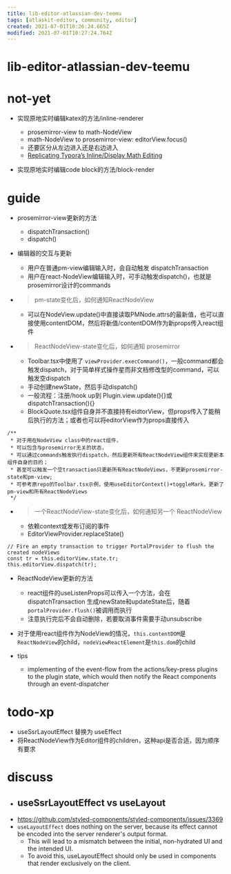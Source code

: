 ```yaml
---
title: lib-editor-atlassian-dev-teemu
tags: [atlaskit-editor, community, editor]
created: 2021-07-01T10:26:24.665Z
modified: 2021-07-01T10:27:24.764Z
---
```


# lib-editor-atlassian-dev-teemu

# not-yet

- 实现原地实时编辑katex的方法/inline-renderer
  - prosemirror-view to math-NodeView
  - math-NodeView to prosemirror-view: editorView.focus() 
  - 还要区分从左边进入还是右边进入
  - [Replicating Typora’s Inline/Display Math Editing](https://discuss.prosemirror.net/t/replicating-typoras-inline-display-math-editing/2906)

- 实现原地实时编辑code block的方法/block-render
# guide
- prosemirror-view更新的方法
  - dispatchTransaction()
  - dispatch()

- 编辑器的交互与更新
  - 用户在普通pm-view编辑输入时，会自动触发 dispatchTransaction
  - 用户在react-NodeView编辑输入时，可手动触发dispatch()，也就是prosemirror设计的commands

- > pm-state变化后，如何通知ReactNodeView
  - 可以在NodeView.update()中直接读取PMNode.attrs的最新值，也可以直接使用contentDOM，然后将新值/contentDOM作为新props传入react组件

- > ReactNodeView-state变化后，如何通知 prosemirror
  - Toolbar.tsx中使用了 `viewProvider.execCommand()`，一般command都会触发dispatch，对于简单样式操作星而非文档修改型的command，可以触发空dispatch
  - 手动创建newState，然后手动dispatch()
  - 一般流程：注册/hook up到 Plugin.view.update(){}或dispatchTransaction(){}
  - BlockQuote.tsx组件自身并不直接持有eidtorView，但props传入了能稍后执行的方法；或者也可以将editorView作为props直接传入

```JS
/** 
 * 对于用在NodeView class中的react组件，
 * 可以包含与prosemirror无关的状态，
 * 可以通过commands触发执行dispatch，然后更新所有ReactNodeView组件来实现更新本组件自身的目的；
 * 甚至可以触发一个空transaction只更新所有ReactNodeViews，不更新prosemirror-state和pm-view;
 * 可参考原repo的Toolbar.tsx示例，使用useEditorContext()+toggleMark，更新了pm-view和所有ReactNodeViews
 */
```

- > 一个ReactNodeView-state变化后，如何通知另一个 ReactNodeView
  - 依赖context或发布订阅的事件
  - EditorViewProvider.replaceState()

```JS
// Fire an empty transaction to trigger PortalProvider to flush the created nodeViews
const tr = this.editorView.state.tr;
this.editorView.dispatch(tr);
```

- ReactNodeView更新的方法
  - react组件的useListenProps可以传入一个方法，会在 dispatchTransaction 生成newState和updateState后，随着`portalProvider.flush()`被调用而执行
  - 注意执行完后不会自动删除，若要取消事件需要手动unsubscribe

- 对于使用react组件作为NodeView的情况，`this.contentDOM`是`ReactNodeView`的child，`nodeViewReactElement`是`this.dom`的child

- tips
  - implementing of the event-flow from the actions/key-press plugins to the plugin state, which would then notify the React components through an event-dispatcher
# todo-xp
- useSsrLayoutEffect 替换为 useEffect
- 将ReactNodeView作为Editor组件的children，这种api是否合适，因为顺序有要求
# discuss
- ## useSsrLayoutEffect vs useLayout
- https://github.com/styled-components/styled-components/issues/3369
- `useLayoutEffect` does nothing on the server, because its effect cannot be encoded into the server renderer's output format. 
  - This will lead to a mismatch between the initial, non-hydrated UI and the intended UI. 
  - To avoid this, useLayoutEffect should only be used in components that render exclusively on the client.
